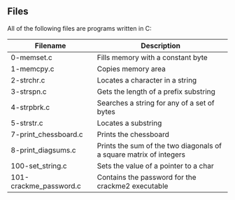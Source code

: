 ## Files

All of the following files are programs written in C:

| Filename	  | Description|
| ------------- | ------------- |
| 0-memset.c 	| Fills memory with a constant byte | 
| 1-memcpy.c 	| Copies memory area |
| 2-strchr.c 	| Locates a character in a string |
| 3-strspn.c | Gets the length of a prefix substring |
| 4-strpbrk.c 	| Searches a string for any of a set of bytes |
| 5-strstr.c |  Locates a substring |
| 7-print_chessboard.c 	| Prints the chessboard |
| 8-print_diagsums.c 	| Prints the sum of the two diagonals of a square matrix of integers |
| 100-set_string.c 	 | Sets the value of a pointer to a char |
| 101-crackme_password.c 	| Contains the password for the crackme2 executable |
